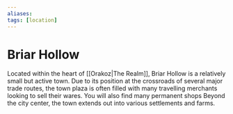 ```yaml
---
aliases:
tags: [location]
---
```

# Briar Hollow
Located within the heart of [[Orakoz|The Realm]], Briar Hollow is a relatively small but active town. Due to its position at the crossroads of several major trade routes, the town plaza is often filled with many travelling merchants looking to sell their wares. You will also find many permanent shops Beyond the city center, the town extends out into various settlements and farms.